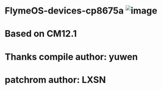 # FlymeOS-devices-cp8675a ![image](https://github.com/GuGuYeah/FlymeOS-devices-CP8675A/blob/master/118115286_360.jpg)

# Based on CM12.1

# Thanks compile author: yuwen

# patchrom author: LXSN

